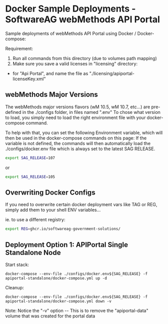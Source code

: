 # Docker Sample Deployments - SoftwareAG webMethods API Portal

Sample deployments of webMethods API Portal using Docker / Docker-compose:

Requirement: 

1) Run all commands from this directory (due to volumes path mapping)
2) Make sure you save a valid licenses in "licensing" directory:
 - for "Api Portal", and name the file as "./licensing/apiportal-licenseKey.xml"

## webMethods Major Versions

The webMethods major versions flavors (wM 10.5, wM 10.7, etc...) are pre-defined in the ./configs folder, in files named ".env<version>"
To chose what version to load, you simply need to load the right environment file with your docker-compose command.

To help with that, you can set the following Environment variable, which will then be used in the docker-compose commands on this page:
If the variable is not defined, the commands will then automatically load the ./configs/docker.env file which is always set to the latest SAG RELEASE.

```bash
export SAG_RELEASE=107
```

or 

```bash
export SAG_RELEASE=105
```
## Overwriting Docker Configs

If you need to overwrite certain docker deployment vars like TAG or REG, simply add them to your shell ENV variables...

ie. to use a different registry:

```bash
export REG=ghcr.io/softwareag-government-solutions/ 
```

## Deployment Option 1: APIPortal Single Standalone Node

Start stack:

```
docker-compose --env-file ./configs/docker.env${SAG_RELEASE} -f apiportal-standalone/docker-compose.yml up -d
```

Cleanup:

```
docker-compose --env-file ./configs/docker.env${SAG_RELEASE} -f apiportal-standalone/docker-compose.yml down -v
```

Note: Notice the "-v" option -- This is to remove the "apiportal-data" volume that was created for the portal data